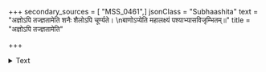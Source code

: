 +++
secondary_sources = [ "MSS_0461",]
jsonClass = "Subhaashita"
text = "अज्ञोऽपि तज्ज्ञतामेति शनैः शैलोऽपि चूर्ण्यते।  \nबाणोऽप्येति महालक्ष्यं पश्याभ्यासविजृम्भितम्॥"
title = "अज्ञोऽपि तज्ज्ञतामेति"

+++

<details><summary>Text</summary>

अज्ञोऽपि तज्ज्ञतामेति शनैः शैलोऽपि चूर्ण्यते।  
बाणोऽप्येति महालक्ष्यं पश्याभ्यासविजृम्भितम्॥
</details>
